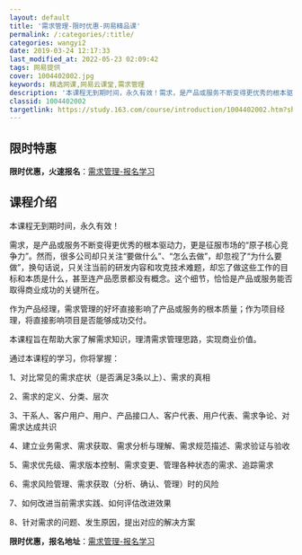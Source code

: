 ```yaml
---
layout: default
title: '需求管理-限时优惠-网易精品课'
permalink: /:categories/:title/
categories: wangyi2
date: 2019-03-24 12:17:33
last_modified_at: 2022-05-23 02:09:42
tags: 网易提供
cover: 1004402002.jpg
keywords: 精选网课,网易云课堂,需求管理
description: '本课程无到期时间，永久有效！需求，是产品或服务不断变得更优秀的根本驱动力，更是征服市场的“原子核心竞争力”。然而，很多公'
classid: 1004402002
targetlink: https://study.163.com/course/introduction/1004402002.htm?share=1&shareId=1025206652&utm_campaign=share&utm_medium=iphoneShare&utm_source=&utm_u=1025206652
---
```


## 限时特惠

**限时优惠，火速报名**：[需求管理-报名学习](https://study.163.com/course/introduction/1004402002.htm?share=1&shareId=1025206652&utm_campaign=share&utm_medium=iphoneShare&utm_source=&utm_u=1025206652)

## 课程介绍

本课程无到期时间，永久有效！



需求，是产品或服务不断变得更优秀的根本驱动力，更是征服市场的“原子核心竞争力”。然而，很多公司却只关注“要做什么”、“怎么去做”，却忽视了“为什么要做”，换句话说，只关注当前的研发内容和攻克技术难题，却忘了做这些工作的目标和本质是什么，甚至连产品愿景都没有概念。这个细节，恰恰是产品或服务能否取得商业成功的关键所在。



作为产品经理，需求管理的好坏直接影响了产品或服务的根本质量；作为项目经理，将直接影响项目是否能够成功交付。



本课程旨在帮助大家了解需求知识，理清需求管理思路，实现商业价值。



通过本课程的学习，你将掌握：

1、对比常见的需求症状（是否满足3条以上）、需求的真相

2、需求的定义、分类、层次

3、干系人、客户用户、用户、产品接口人、客户代表、用户代表、需求争论、对需求达成共识

4、建立业务需求、需求获取、需求分析与理解、需求规范描述、需求验证与验收

5、需求优先级、需求版本控制、需求变更、管理各种状态的需求、追踪需求

6、需求风险管理、需求获取（分析、确认、管理）时的风险

7、如何改进当前需求实践、如何评估改进效果

8、针对需求的问题、发生原因，提出对应的解决方案

**限时优惠，报名地址**：[需求管理-报名学习](https://study.163.com/course/introduction/1004402002.htm?share=1&shareId=1025206652&utm_campaign=share&utm_medium=iphoneShare&utm_source=&utm_u=1025206652)

